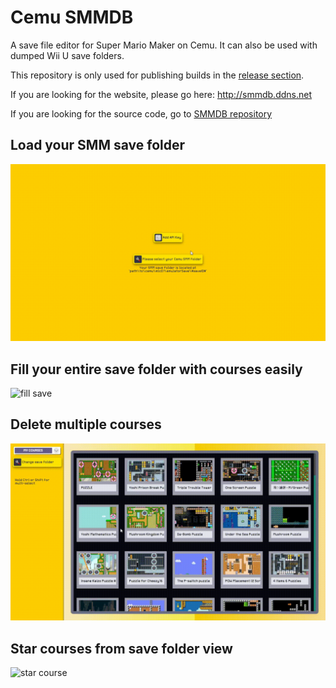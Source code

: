 # Cemu SMMDB

A save file editor for Super Mario Maker on Cemu. It can also be used with dumped Wii U save folders.

This repository is only used for publishing builds in the [release section](https://github.com/Tarnadas/cemu-smmdb/releases).

If you are looking for the website, please go here: http://smmdb.ddns.net

If you are looking for the source code, go to [SMMDB repository](https://github.com/Tarnadas/smmdb)

## Load your SMM save folder

![load save](https://github.com/Tarnadas/cemu-smmdb/blob/master/gifs/load_save.gif?raw=true)

## Fill your entire save folder with courses easily

![fill save](https://github.com/Tarnadas/cemu-smmdb/blob/master/gifs/fill_save.gif?raw=true)

## Delete multiple courses

![delete selected](https://github.com/Tarnadas/cemu-smmdb/blob/master/gifs/delete_selected.gif?raw=true)

## Star courses from save folder view

![star course](https://github.com/Tarnadas/cemu-smmdb/blob/master/gifs/star_course.gif?raw=true)
